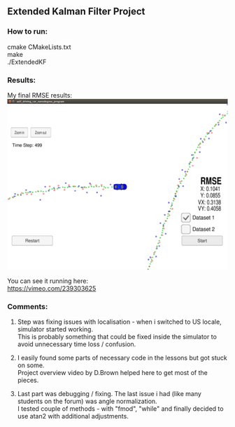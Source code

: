 ## Extended Kalman Filter Project

### How to run:
cmake CMakeLists.txt  
make  
./ExtendedKF  

### Results:
My final RMSE results:  
![Final RMSE](images/extended_kalman.png)  

You can see it running here:  
https://vimeo.com/239303625  

### Comments:
1) Step was fixing issues with localisation - when i switched to US locale, simulator started working.  
This is probably something that could be fixed inside the simulator to avoid unnecessary time loss / confusion.  

2) I easily found some parts of necessary code in the lessons but got stuck on some.   
Project overview video by D.Brown helped here to get most of the pieces.   

3) Last part was debugging / fixing. The last issue i had (like many students on the forum) was angle normalization.  
I tested couple of methods - with "fmod", "while" and finally decided to use atan2 with additional adjustments.  

 
